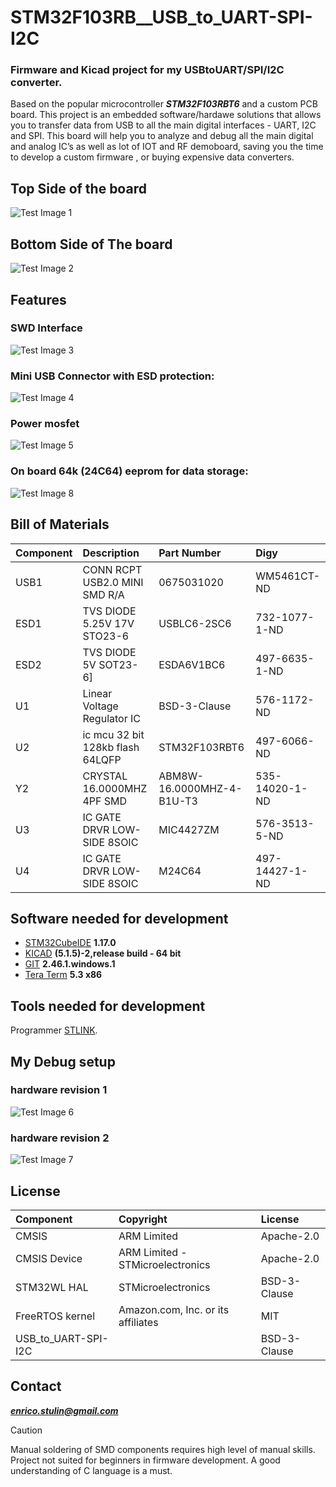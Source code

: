 # STM32F103RB__USB_to_UART-SPI-I2C

### Firmware and Kicad project for my USBtoUART/SPI/I2C converter.

Based on the popular microcontroller ***STM32F103RBT6*** and a custom PCB board.
This project is an embedded software/hardawe solutions that allows you to transfer data from USB to all the main digital interfaces - UART, I2C and SPI.
This board will help you to analyze and debug all the main digital and analog IC’s as well as lot of IOT and RF demoboard, saving you the time to develop a custom firmware
, or buying expensive data converters.

## Top Side of the board

![Test Image 1](https://github.com/Stulinaz/STM32F103RB_USB_to_UART_SPI_I2C/blob/master/PHOTOS/IMG4_TOP.JPG)

## Bottom Side of The board

![Test Image 2](https://github.com/Stulinaz/STM32F103RB_USB_to_UART_SPI_I2C/blob/master/PHOTOS/IMG1_BOT.JPG)

## Features 

### SWD Interface

![Test Image 3](https://github.com/Stulinaz/STM32F103RB_USB_to_UART_SPI_I2C/blob/master/PHOTOS/IMG3_SWD.JPG)

###  Mini USB Connector with ESD protection:

![Test Image 4](https://github.com/Stulinaz/STM32F103RB_USB_to_UART_SPI_I2C/blob/master/PHOTOS/IMG5_USB.JPG)

###  Power mosfet

![Test Image 5](https://github.com/Stulinaz/STM32F103RB_USB_to_UART_SPI_I2C/blob/master/PHOTOS/IMG2_MOS.JPG)

### On board 64k (24C64) eeprom for data storage:

![Test Image 8](https://github.com/Stulinaz/STM32F103RB_USB_to_UART_SPI_I2C/blob/master/PHOTOS/IMG8_EEPROM.JPG)


## Bill of Materials

| Component  | Description                      | Part Number              | Digy           |
|:---------  |:----------                       |:-------                  |:-------        |        
| USB1       | CONN RCPT USB2.0 MINI SMD R/A    | 0675031020               | WM5461CT-ND    |
| ESD1       | TVS DIODE 5.25V 17V STO23-6      | USBLC6-2SC6              | 732-1077-1-ND  |
| ESD2       | TVS DIODE 5V SOT23-6]            | ESDA6V1BC6               | 497-6635-1-ND  |
| U1         | Linear Voltage Regulator IC      | BSD-3-Clause             | 576-1172-ND    |
| U2         | ic mcu 32 bit 128kb flash 64LQFP | STM32F103RBT6            | 497-6066-ND    |
| Y2         | CRYSTAL 16.0000MHZ 4PF SMD       | ABM8W-16.0000MHZ-4-B1U-T3| 535-14020-1-ND |
| U3         | IC GATE DRVR LOW-SIDE 8SOIC      | MIC4427ZM                | 576-3513-5-ND  |
| U4         | IC GATE DRVR LOW-SIDE 8SOIC      | M24C64                   | 497-14427-1-ND |     

## Software needed for development

- [STM32CubeIDE](https://www.st.com/en/development-tools/stm32cubeide.html) **1.17.0**
- [KICAD](https://www.kicad.org/) **(5.1.5)-2,release build - 64 bit**
- [GIT](https://git-scm.com/) **2.46.1.windows.1**
- [Tera Term](https://teratermproject.github.io/index-en.html) **5.3 x86**

## Tools needed for development

Programmer [STLINK](https://www.st.com/en/development-tools/st-link-v2.html).

## My Debug setup

### hardware revision 1

![Test Image 6](https://github.com/Stulinaz/STM32F103RB_USB_to_UART_SPI_I2C/blob/master/PHOTOS/IMG6_BOARD.JPG)

### hardware revision 2

![Test Image 7](https://github.com/Stulinaz/STM32F103RB_USB_to_UART_SPI_I2C/blob/master/PHOTOS/IMG7_BOARD_REV2.JPG)

## License

| Component                                    | Copyright                          | License                                          |
|:---------                                    |:----------                         |:-------                                          |
| CMSIS                                        | ARM Limited                        | Apache-2.0                                       |
| CMSIS Device                                 | ARM Limited - STMicroelectronics   | Apache-2.0                                       |
| STM32WL HAL                                  | STMicroelectronics                 | BSD-3-Clause                                     |
| FreeRTOS kernel                              | Amazon.com, Inc. or its affiliates | MIT                                              |
| USB_to_UART-SPI-I2C                          |                                    | BSD-3-Clause                                     |

## Contact

***enrico.stulin@gmail.com***

> [!CAUTION]
> Manual soldering of SMD components requires high level of manual skills.
> Project not suited for beginners in firmware development.
> A good understanding of C language is a must.
